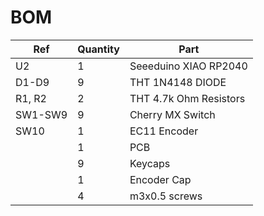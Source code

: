 # BOM

| Ref     | Quantity | Part                   |
| ------- | -------- | ---------------------- |
| U2      | 1        | Seeeduino XIAO RP2040  |
| D1-D9   | 9        | THT 1N4148 DIODE       |
| R1, R2  | 2        | THT 4.7k Ohm Resistors |
| SW1-SW9 | 9        | Cherry MX Switch       |
| SW10    | 1        | EC11 Encoder           |
|         | 1        | PCB                    |
|         | 9        | Keycaps                |
|         | 1        | Encoder Cap            |
|         | 4        | m3x0.5 screws


